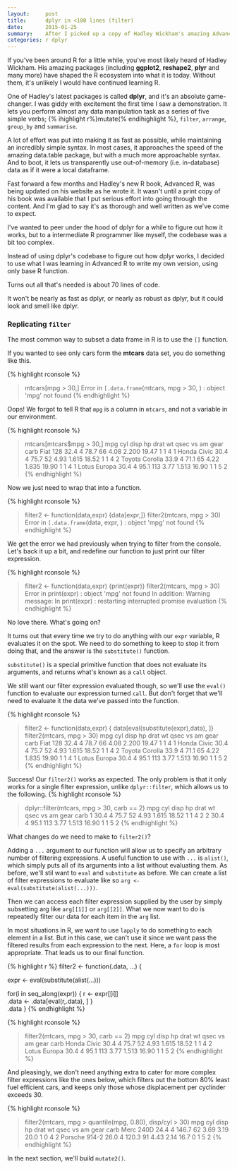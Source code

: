 ```yaml
---
layout:     post
title:      dplyr in <100 lines (filter)
date:       2015-01-25
summary:    After I picked up a copy of Hadley Wickham's amazing Advanced R book, I wanted a pet project to apply some of what I learned.
categories: r dplyr
---
```


If you've been around R for a little while, you've most likely heard
of Hadley Wickham. His amazing packages (including **ggplot2**, **reshape2**,
**plyr** and many more) have shaped the R ecosystem into what it is today.
Without them, it's unlikely I would have continued learning R.

One of Hadley's latest packages is called **dplyr**, and it's an absolute game-changer.
I was giddy with excitement the first time I saw a demonstration. It
lets you perform almost any data manipulation task as a series of
five simple verbs; {% ihighlight r%}mutate{% endihighlight %}, `filter`, `arrange`, `group_by` and `summarise`.

A lot of effort was put into making it as fast as possible, while
maintaining an incredibly simple syntax. In most cases, it approaches
the speed of the amazing data.table package, but with a much more
approachable syntax. And to boot, it lets us transparently use
out-of-memory (i.e. in-database) data as if it were a local dataframe.

Fast forward a few months and Hadley's new R book, Advanced R, was
being updated on his website as he wrote it. It wasn't until a print
copy of his book was available that I put serious effort into going
through the content. And I'm glad to say it's as thorough and well
written as we've come to expect.

I've wanted to peer under the hood of dplyr for a while to figure
out how it works, but to a intermediate R programmer like myself,
the codebase was a bit too complex.

Instead of using dplyr's codebase to figure out how dplyr works,
I decided to use what I was learning in Advanced R to write my own
version, using only base R function.

Turns out all that's needed is about 70 lines of code.

It won't be nearly as fast as dplyr, or nearly as robust as dplyr,
but it could look and smell like dplyr.

### Replicating `filter`

The most common way to subset a data frame in R is to use the `[]` function.

If you wanted to see only cars form the **mtcars** data set, you do something like
this.  

{% highlight rconsole %}
> mtcars[mpg > 30,]
Error in `[.data.frame`(mtcars, mpg > 30, ) : object 'mpg' not found
{% endhighlight %}

Oops! We forgot to tell R that `mpg` is a column in `mtcars`, and not a variable
in our environment.

{% highlight rconsole %}
> mtcars[mtcars$mpg > 30,]
mpg cyl disp  hp drat    wt  qsec vs am gear carb
Fiat 128       32.4   4 78.7  66 4.08 2.200 19.47  1  1    4    1
Honda Civic    30.4   4 75.7  52 4.93 1.615 18.52  1  1    4    2
Toyota Corolla 33.9   4 71.1  65 4.22 1.835 19.90  1  1    4    1
Lotus Europa   30.4   4 95.1 113 3.77 1.513 16.90  1  1    5    2
{% endhighlight %}

Now we just need to wrap that into a function.

{% highlight rconsole %}
> filter2 <- function(data,expr) {data[expr,]}
> filter2(mtcars, mpg > 30)
Error in `[.data.frame`(data, expr, ) : object 'mpg' not found
{% endhighlight %}

We get the error we had previously when trying to filter from the console. Let's back it up a bit, and redefine our function to just print our filter expression.

{% highlight rconsole %}
> filter2 <- function(data,expr) {print(expr)}
> filter2(mtcars, mpg > 30)
Error in print(expr) : object 'mpg' not found
In addition: Warning message:
In print(expr) : restarting interrupted promise evaluation
{% endhighlight %}

No love there. What's going on?

 It turns out that every time we try to do anything with our `expr` variable, R
evaluates it on the spot. We need to do something to keep to stop it from doing
that, and the answer is the `substitute()` function.

`substitute()` is a special primitive function that does not evaluate its
arguments, and returns what's known as a `call` object.

We still want our filter expression evaluated though, so we'll use the `eval()`
function to evaluate our expression turned `call`. But don't forget that we'll
need to evaluate it the data we've passed into the function.

{% highlight rconsole %}
> filter2 <- function(data,expr) { data[eval(substitute(expr),data), ]}
> filter2(mtcars, mpg > 30)
mpg cyl disp  hp drat    wt  qsec vs am gear carb
Fiat 128       32.4   4 78.7  66 4.08 2.200 19.47  1  1    4    1
Honda Civic    30.4   4 75.7  52 4.93 1.615 18.52  1  1    4    2
Toyota Corolla 33.9   4 71.1  65 4.22 1.835 19.90  1  1    4    1
Lotus Europa   30.4   4 95.1 113 3.77 1.513 16.90  1  1    5    2
{% endhighlight %}

Success! Our `filter2()` works as expected. The only problem is that it only
works for a single filter expression, unlike `dplyr::filter`, which allows us to
the following.
{% highlight rconsole %}
> dplyr::filter(mtcars, mpg > 30, carb == 2)
mpg cyl disp  hp drat    wt  qsec vs am gear carb
1 30.4   4 75.7  52 4.93 1.615 18.52  1  1    4    2
2 30.4   4 95.1 113 3.77 1.513 16.90  1  1    5    2
{% endhighlight %}

What changes do we need to make to `filter2()`?

Adding a `...` argument to our function will allow us to specify an arbitrary
number of filtering expressions. A useful function to use with `...` is
`alist()`, which simply puts all of its arguments into a list without evaluating
them. As before, we'll stil want to `eval` and `substitute` as before. We can
create a list of filter expressions to evaluate like so `arg <-
eval(substitute(alist(...)))`.

Then we can access each filter expression supplied by the user by simply
subsetting arg like `arg[[1]]` or `arg[[2]]`. What we now want to do is
repeatedly filter our data for each item in the `arg` list.

In most situations in R, we want to use `lapply` to do something to each element
in a list. But in this case, we can't use it since we want pass the filtered
results from each expression to the next. Here, a `for` loop is most
appropriate.
That leads us to our final function.

{% highlight r %}
filter2 <- function(.data, ...) {

  expr <- eval(substitute(alist(...)))

  for(i in seq_along(expr)) {
    r <- expr[[i]]  
    .data <- .data[eval(r,.data), ]
  }  
  .data
}
{% endhighlight %}

{% highlight rconsole %}
> filter2(mtcars, mpg > 30, carb == 2)
mpg cyl disp  hp drat    wt  qsec vs am gear carb
Honda Civic  30.4   4 75.7  52 4.93 1.615 18.52  1  1    4    2
Lotus Europa 30.4   4 95.1 113 3.77 1.513 16.90  1  1    5    2
{% endhighlight %}

And pleasingly, we don't need anything extra to cater for more complex
filter expressions like the ones below, which filters out the bottom 80% least
fuel efficient cars, and keeps only those whose displacement per cyclinder
exceeds 30.

{% highlight rconsole %}
> filter2(mtcars, mpg > quantile(mpg, 0.80), disp/cyl > 30)
mpg           cyl  disp hp drat   wt qsec vs am gear carb
Merc 240D     24.4   4 146.7 62 3.69 3.19 20.0  1  0    4    2
Porsche 914-2 26.0   4 120.3 91 4.43 2.14 16.7  0  1    5    2
{% endhighlight %}

In the next section, we'll build `mutate2()`.
